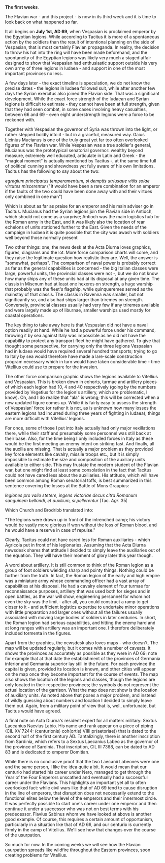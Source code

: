 **The first weeks**.

The Flavian war - and this project - is now in its third week and it is time to look back on what happened so far.

It all begins on **July 1st, AD 69**, when Vespasian is proclaimed emperor by the Egyptian legions. While according to Tacitus it is more of a spontaneous action by the soldiers than the result of intentional planning on the side of Vespasian, that is most certainly Flavian propaganda. In reality, the decision to throw his hat into the ring will have been made beforehand, and the spontaneity of the Egyptian legions was likely very much a staged affair designed to show that Vespasian had enthusiastic support outside his very own army of three legions in Iudaea - and support in one of the most important provinces no less.

A few days later - the exact timeline is speculation, we do not know the precise dates - the legions in Iudaea followed suit, while after another few days the Syrian exercitus also joined the Flavian side. That was a significant development. While the exact force strength of the Iudaean and Syrian legions is difficult to estimate - they cannot have been at full strength, given that they had seen combat, in some cases involving heavy casualties, between 66 and 69 - even eight understrength legions were a force to be reckoned with.

Together with Vespasian the governor of Syria was thrown into the light, or rather stepped boldly into it - but in a graceful, measured way. Gaius Licinius Mucianus is one of the truly great yet far too often overlooked figures of the Flavian war. While Vespasian was a true soldier's general, Mucianus was the prototypical senatorial governor: wealthy beyond measure, extremely well educated, articulate in Latin and Greek - the "magical moment" is actually mentioned by Tacitus -, at the same time full of political cunning and shrewdness yet fully aware of his own limitations. Tacitus has the following to say about the two:

*egregium principatus temperamentum, si demptis utriusque vitiis solae virtutes miscerentur* ("It would have been a rare combination for an emperor if the faults of the two could have been done away with and their virtues only combined in one man")

Which is about as far as praise for an emperor and his main adviser go in Tacitus. Mucianus had the Syrian legions join the Flavian side in Antioch, which should not come as a surprise; Antioch was the main logistics hub for the Roman army in the East, and it was likely also the location of rear echelons of units stationed further to the East. Given the needs of the campaign in Iudaea it is quite possible that the city was awash with soldiers well beyond those normally present

Two other things: one, the news desk at the Acta Diurna loves graphics, figures, diagrams and the lot. More force comparison charts will come, and they raise the legitimate question how realistic they are. Well, the answer is "somewhat, perhaps". The comparison of naval power is probably correct as far as the general capabilities is concerned - the big Italian classes were large, powerful units, the provincial classes were not -, but we do not know how many ships any of these units had at its disposal at any given time. The classis in Misenum had at least one hexeres on strength, a huge warship that probably was the fleet's flagship, while quinqueremes served as the mainstay of that classis. The classis in Ravenna was smaller, but not significantly so, and also had ships larger than triremes on strength. Conversely, provincial classes usually had very few if any triremes available and were largely made up of liburnae, smaller warships used mostly for coastal operations.

The key thing to take away here is that Vespasian did not have a naval option readily at hand. While he had a powerful force under his command, throwing it by sea against Italy was impossible as he did not have the capability to protect any transport fleet he might have gathered. To give that thought some perspective, for carrying only the three legions Vespasian had in Iudaea would have required several hundred transports; trying to go to Italy by sea would therefore have made a lare-scale construction program necessary which in turn would have taken considerable time - time Vitellius could use to prepare for the invasion. 

The other force comparison graphic shows the legions available to Vitellius and Vespasian. This is broken down in cohorts, turmae and artillery pieces of which each legion had 10, 4 and 40 respectively (going by the numbers provided by Vegetius for the legion's artillery, which are problematic, I know). Oh, and I do realize that "ala" is wrong; this will be corrected when a new updated figure comes up. While it is fairly easy to assess the strength of Vespasian' force (or rather it is not, as is unknown how many losses the eastern legions had incurred during three years of fighting in Iudaea), things are more difficult with Vitellius' legions. 

For once, some of those I put into Italy actually had only major vexillations there, while their staff and presumably some personnel was still back at their base. Also, for the time being I only included forces in Italy as these would be the first meeting an enemy intent on striking fast. And finally, all the auxilia are missing. That is actually a major problem as they provided key force elements like cavalry, missile troops etc., but it is simply impossible to estimate the size and composition of the auxiliary units available to either side. This may frustate the modern student of the Flavian war, but one might find at least some consolation in the fact that Tacitus could not have cared less about the auxiliaries. His attitude, which will have been common among Roman senatorial toffs, is best summarized in this sentence covering the losses at the Battle of Mons Graupius:

*legiones pro vallo stetere, ingens victoriae decus citra Romanum sanguinem bellandi, et auxilium, si pellerentur* (Tac. *Agr*. 35)

Which Church and Brodribb translated into:

"The legions were drawn up in front of the intrenched camp; his victory would be vastly more glorious if won without the loss of Roman blood, and he would have a reserve in case of repulse." 

Clearly, Tacitus could not have cared less for Roman auxiliaries - which Agricola put in front of his legionaries. Assuming that the Acta Diurna newsdesk shares that attitude I decided to simply leave the auxiliaries out of the equation. They will have their moment of glory later this year though.

A word about artillery. It is still common to think of the Roman legion as a group of foot soldiers wielding sharp and pointy things. Nothing could be further from the truth. In fact, the Roman legion of the early and high empire was a miniature army whose commanding officer had a vast array of capabilities at his disposal. He had a cavalry element of four turmae for reconnaissance purposes, artillery that was used both for sieges and in open battles, as the war will show, engineering personnel for whom not even the sky was the limit - after all, you could construct a ramp to get closer to it - and sufficient logistics expertise to undertake minor operations with little preparation and larger ones without all the failures usually associated with moving large bodies of soldiers in later centuries. In short, the Roman legion had serious capabilities, and hitting the enemy hard and at long ranges with artillery was an important one. I therefore deliberately included tormenta in the figures.

Apart from the graphics, the newsdesk also loves maps - who doesn't. The map will be updated regularly, but it comes with a number of caveats. It shows the provinces as accurately as possible as they were in AD 69; note for example that at that date the establishment of the provinces of Germania inferior and Germania superior lay still in the future. For each province the capital is given, provided its location is known, and other cities will appear on the map once they become important for the course of events. The map also shows the location of the legions and classes, though the legions are only located in their respective provinces; the symbols do not represent the actual location of the garrison. What the map does not show is the location of auxiliary units. As noted above that poses a major problem, and instead of wildly guessing about numbers and location I decided to simply leave them out. Again, from a military point of view that is, well, unfortunate, but Tacitus would have agreed.

A final note on Acta Diurna's resident expert for all matters military: Sextus Laecanius Naevius Labio. His name and rank appear on a piece of piping (CIL XV 7244: (centurionis) coh(ortis) VIIII pr(aetoriae)) that is dated to the second half of the first century AD. Tantalizingly, there is another inscription from Sardinia, which refers to a Sextus Laecanius Labeo as the governor of the province of Sardinia. That inscription, CIL III 7368, can be dated to AD 83 and is dedicated to emperor Domitian. 

While there is no conclusive proof that the two Laecanii Labeones were one and the same person, I like the idea quite a bit. It would mean that our centurio had started his career under Nero, managed to get through the Year of the Four Emperors unscathed and eventually had a successful career under the Flavians. This highlights an important yet all to often overlooked fact: while civil wars like that of AD 69 tend to cause disruption in the line of emperors, that disruption does not necessarily extend to the functional elites below the level of the emperors and their innermost circle. It was perfectly possible to start one's career under one emperor and then continue it under a successor who was not on best terms with his predecessor. Flavius Sabinus whom we have looked at above is another good example. Of course, this requires a certain amount of opportunism, particularly in a situation like that of AD 69, and our centurio is currently firmly in the camp of Vitellius. We'll see how that changes over the course of the usurpation.

So much for now. In the coming weeks we will see how the Flavian usurpation spreads like wildfire throughout the Eastern provinces, soon creating problems for Vitellius.
